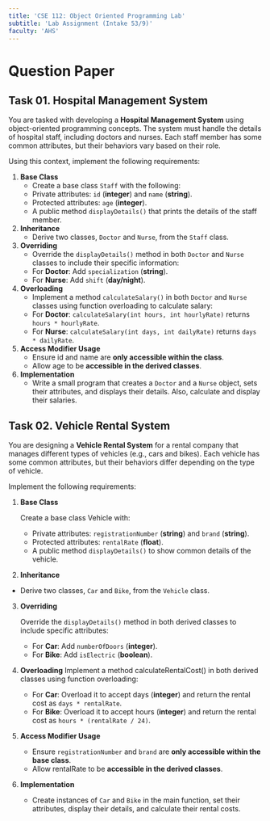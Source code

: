 ```yaml
---
title: 'CSE 112: Object Oriented Programming Lab'
subtitle: 'Lab Assignment (Intake 53/9)'
faculty: 'AHS'
---
```


# Question Paper

## Task 01. Hospital Management System

You are tasked with developing a **Hospital Management System** using object-oriented programming concepts. The system must handle the details of hospital staff, including doctors and nurses. Each staff member has some common attributes, but their behaviors vary based on their role.

Using this context, implement the following requirements:

1. **Base Class**
    - Create a base class `Staff` with the following:
    - Private attributes: `id` (**integer**) and `name` (**string**).
    - Protected attributes: `age` (**integer**).
    - A public method `displayDetails()` that prints the details of the staff member.
2. **Inheritance**
    - Derive two classes, `Doctor` and `Nurse`, from the `Staff` class.
3. **Overriding**
    - Override the `displayDetails()` method in both `Doctor` and `Nurse` classes to include their specific information:
    - For **Doctor**: Add `specialization` (**string**).
    - For **Nurse**: Add `shift` (**day/night**).
4. **Overloading**
    - Implement a method `calculateSalary()` in both `Doctor` and `Nurse` classes using function overloading to calculate salary:
    - For **Doctor**: `calculateSalary(int hours, int hourlyRate)` returns `hours * hourlyRate`.
    - For **Nurse**: `calculateSalary(int days, int dailyRate)` returns `days * dailyRate`.
5. **Access Modifier Usage**
    - Ensure id and name are **only accessible within the class**.
    - Allow age to be **accessible in the derived classes**.
6. **Implementation**
    - Write a small program that creates a `Doctor` and a `Nurse` object, sets their attributes, and displays their details. Also, calculate and display their salaries.

## Task 02. Vehicle Rental System

You are designing a **Vehicle Rental System** for a rental company that manages different types of vehicles (e.g., cars and bikes). Each vehicle has some common attributes, but their behaviors differ depending on the type of vehicle.

Implement the following requirements:

1. **Base Class**

    Create a base class Vehicle with:

    - Private attributes: `registrationNumber` (**string**) and `brand` (**string**).
    - Protected attributes: `rentalRate` (**float**).
    - A public method `displayDetails()` to show common details of the vehicle.

2. **Inheritance**

-   Derive two classes, `Car` and `Bike`, from the `Vehicle` class.

3. **Overriding**

    Override the `displayDetails()` method in both derived classes to include specific attributes:

    - For **Car**: Add `numberOfDoors` (**integer**).
    - For **Bike**: Add `isElectric` (**boolean**).

4. **Overloading**
   Implement a method calculateRentalCost() in both derived classes using function overloading:

    - For **Car**: Overload it to accept days (**integer**) and return the rental cost as `days * rentalRate`.
    - For **Bike**: Overload it to accept hours (**integer**) and return the rental cost as `hours * (rentalRate / 24)`.

5. **Access Modifier Usage**

    - Ensure `registrationNumber` and `brand` are **only accessible within the base class**.
    - Allow rentalRate to be **accessible in the derived classes**.

6. **Implementation**
    - Create instances of `Car` and `Bike` in the main function, set their attributes, display their details, and calculate their rental costs.
